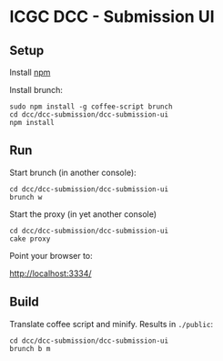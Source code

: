 ICGC DCC - Submission UI
===

Setup
---

Install [npm](http://nodejs.org/#download)

Install brunch:

	sudo npm install -g coffee-script brunch
	cd dcc/dcc-submission/dcc-submission-ui
	npm install
Run
---

Start brunch (in another console):

	cd dcc/dcc-submission/dcc-submission-ui
	brunch w

Start the proxy (in yet another console)

	cd dcc/dcc-submission/dcc-submission-ui
	cake proxy

Point your browser to:

[http://localhost:3334/](http://localhost:3334/)

Build
---

Translate coffee script and minify. Results in `./public`:

	cd dcc/dcc-submission/dcc-submission-ui
	brunch b m
